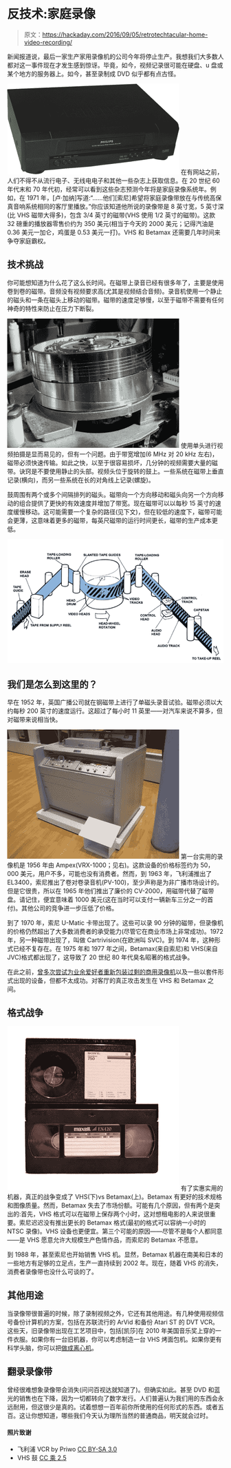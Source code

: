 # 反技术:家庭录像

> 原文：<https://hackaday.com/2016/09/05/retrotechtacular-home-video-recording/>

新闻报道说，最后一家生产家用录像机的公司今年将停止生产。我想我们大多数人都对这一事件现在才发生感到惊讶。毕竟，如今，视频记录很可能在硬盘、u 盘或某个地方的服务器上。如今，甚至录制成 DVD 似乎都有点古怪。

[![VCR-03](img/fa34d1eea5e66f804742f31556ff1fb8.png)](https://hackaday.com/wp-content/uploads/2016/08/vcr-03.jpg) 在有网站之前，人们不得不从流行电子、无线电电子和其他一些杂志上获取信息。在 20 世纪 60 年代末和 70 年代初，经常可以看到这些杂志预测今年将是家庭录像系统年。例如，在 1971 年，[卢·加纳]写道:“……他们[索尼]希望将家庭录像带放在与传统高保真音响系统相同的客厅里播放。”你应该知道他所说的录像带是 8 英寸宽，5 英寸深(比 VHS 磁带大得多)，包含 3/4 英寸的磁带(VHS 使用 1/2 英寸的磁带)。这款 32 磅重的播放器零售价约为 350 美元(相当于今天的 2000 美元；记得汽油是 0.36 美元一加仑，鸡蛋是 0.53 美元一打)。VHS 和 Betamax 还需要几年时间来争夺家庭霸权。

## 技术挑战

你可能想知道为什么花了这么长时间。在磁带上录音已经有很多年了，主要是使用卷到卷的磁带。音频没有视频要求高(尤其是视频结合音频)。录音机使用一个静止的磁头和一条在磁头上移动的磁带。磁带的速度足够慢，以至于磁带不需要有任何神奇的特性来防止在压力下断裂。

[![VHS_head_drum_1](img/daa61d723ed3dfafb8a63ff9a785762c.png)](https://hackaday.com/wp-content/uploads/2016/08/vhs_head_drum_1.jpg) 使用单头进行视频拍摄是显而易见的，但有一个问题。由于带宽增加(6 MHz 对 20 kHz 左右)，磁带必须快速传输。如此之快，以至于很容易损坏，几分钟的视频需要大量的磁带。诀窍是不要使用静止的头部。视频头位于旋转的鼓上。一些系统在磁带上垂直记录(横向)，而另一些系统在长的对角线上记录(螺旋)。

鼓周围有两个或多个间隔排列的磁头。磁带向一个方向移动和磁头向另一个方向移动的组合提供了更快的有效速度并增加了带宽。现在磁带可以以每秒 15 英寸的速度缓慢移动。这可能需要一个复杂的路径(见下文)，但在较低的速度下，磁带可能会更薄，这意味着更多的磁带，每英尺磁带的运行时间更长，磁带的生产成本更低。

[![VHS-diagonal-helical-recording](img/49f85b416b0f8c3e3d785a958c9eb515.png)](https://hackaday.com/wp-content/uploads/2016/08/vhs-diagonal-helical-recording.jpg)

## 我们是怎么到这里的？

早在 1952 年，英国广播公司就在钢磁带上进行了单磁头录音试验。磁带必须以大约每秒 200 英寸的速度运行。这超过了每小时 11 英里——对汽车来说不算多，但对磁带来说相当快。

[![Ampex_VR_1000-B](img/d47f05a2091568a50cdd6ceaca709c0b.png)](https://hackaday.com/wp-content/uploads/2016/08/ampex_vr_1000-b.jpg) 第一台实用的录像机是 1956 年由 Ampex(VRX-1000；见右)。这款设备的价格标签约为 50，000 美元，用户不多，可能也没有消费者。然而，到 1963 年，飞利浦推出了 EL3400，索尼推出了卷对卷录音机(PV-100)，至少声称是为非广播市场设计的。但是它很贵，所以在 1965 年他们推出了廉价的 CV-2000，用磁带代替了磁带盘。请记住，便宜意味着 1000 美元(这在当时可以支付一辆新车三分之一的首付)。其他公司的竞争进一步压低了价格。

到了 1970 年，索尼 U-Matic 卡带出现了。这些可以录 90 分钟的磁带，但录像机的价格仍然超出了大多数消费者的承受能力(尽管它在商业市场上非常成功)。1972 年，另一种磁带出现了，叫做 Cartrivision(在欧洲叫 SVC)。到 1974 年，这种形式已经不复存在。在 1975 年和 1977 年之间，Betamax(来自索尼)和 VHS(来自 JVC)格式都出现了，这导致了 20 世纪 80 年代臭名昭著的格式战争。

在此之前，[曾多次尝试为业余爱好者重新包装过剩的商用录像机](http://www.americanradiohistory.com/hd2/IDX-Consumer/Archive-Radio-Electronics-IDX/IDX/60s/1969/Radio-Electronics-1969-12-OCR-Page-0087.pdf)以及一些以套件形式出现的设备，但都不太成功。对客厅的真正攻击发生在 VHS 和 Betamax 之间。

## 格式战争

[![Betavhs2](img/07a735a7a545654f330b5845be9f91a8.png)](https://hackaday.com/wp-content/uploads/2016/08/betavhs2.jpg) 有了实惠实用的机器，真正的战争变成了 VHS(下)vs Betamax(上)。Betamax 有更好的技术规格和图像质量。然而，Betamax 失去了市场份额。可能有几个原因，但有两个是突出的:首先，VHS 格式可以在磁带上保存两个小时，这对想租电影的人来说很重要。索尼迟迟没有推出更长的 Betamax 格式(最初的格式可以容纳一小时的 NTSC 录像)。VHS 设备也更便宜。第三个可能的原因——尽管不是每个人都同意——是 VHS 愿意允许大规模生产色情作品，而索尼的 Betamax 不愿意。

到 1988 年，甚至索尼也开始销售 VHS 机。显然，Betamax 机器在南美和日本的一些地方有足够的立足点，生产一直持续到 2002 年。现在，随着 VHS 的消失，消费者录像带也没什么可谈的了。

## 其他用途

当录像带很普遍的时候，除了录制视频之外，它还有其他用途。有几种使用视频信号备份计算机的方案，包括在苏联流行的 ArVid 和备份 Atari ST 的 DVT VCR。这些天，旧录像带出现在工艺项目中，包括[凯莎]在 2010 年美国音乐奖上穿的一件衣服。如果你有一台旧机器，你可以考虑制造一台 VHS 烤面包机。如果你更有科学头脑，你可以把[做成离心机](https://hackaday.com/2013/09/21/vcr-centrifuge/)。

## 翻录录像带

曾经很难想象录像带会消失(问问百视达就知道了)。但确实如此。甚至 DVD 和蓝光的销售也在下降，因为一切都转向了数字发行。人们普遍认为我们用的东西会永远耐用，但这很少是真的。试着想想一百年前你所使用的任何形式的东西。或者五百。这让你想知道，哪些我们今天认为理所当然的普通商品，明天就会过时。

#### 照片致谢

*   飞利浦 VCR by Priwo [CC BY-SA 3.0](https://commons.wikimedia.org/w/index.php?curid=1976855)
*   VHS 鼓 [CC 乘 2.5](https://commons.wikimedia.org/w/index.php?curid=1156842)